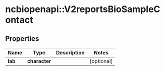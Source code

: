 # ncbiopenapi::V2reportsBioSampleContact


## Properties
Name | Type | Description | Notes
------------ | ------------- | ------------- | -------------
**lab** | **character** |  | [optional] 


